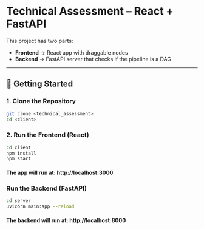 # Technical Assessment – React + FastAPI

This project has two parts:  
- **Frontend** → React app with draggable nodes  
- **Backend** → FastAPI server that checks if the pipeline is a DAG  

---

## 🚀 Getting Started

### 1. Clone the Repository
```bash
git clone <technical_assessment>
cd <client>

```

### 2. Run the Frontend (React)
```bash
cd client
npm install
npm start

```
#### The app will run at: http://localhost:3000

### Run the Backend (FastAPI)
```bash
cd server
uvicorn main:app --reload

```
#### The backend will run at: http://localhost:8000


